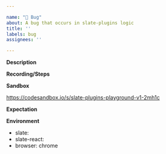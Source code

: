 ```yaml
---

name: "🚨 Bug"
about: A bug that occurs in slate-plugins logic
title: ''
labels: bug
assignees: ''

---
```


**Description**



<!-- A clear and concise description of what the bug is. -->

**Recording/Steps**



<!-- A GIF or video showing the issue happening. -->
<!-- To reproduce the behavior:
1. Go to '...'
2. Click on '....'
3. Scroll down to '....'
4. See error -->

**Sandbox**

https://codesandbox.io/s/slate-plugins-playground-v1-2mh1c

<!-- A link to a sandbox where the error can be reproduced. (You can start
from the
[base sandbox here](https://codesandbox.io/s/slate-plugins-playground-v1-2mh1c)
or refer to the examples too.) -->


**Expectation**



<!-- A clear and concise description of what you expected to
happen. (Often it's helpful to test out the behavior of other editors
like Google Docs, Medium, Notion, etc. to see how they handle the same
issue.) -->

**Environment**

- slate: 
- slate-react: 
- browser: chrome
